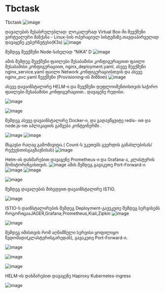 # Tbctask
Tbctask
![image](https://user-images.githubusercontent.com/51801315/147501619-5c14088b-1c53-4fdb-8c60-32ad06b0229e.png)

დავალების შესასრულებლად: ლოკალურად Virtual Box-ში შევქმენი ვირტუალური მანქანა - Linux-სის ოპერაციულ სისტემაზე.თავდაპირველად დავაყენე კუბერნეტესი(K3s)
![image](https://user-images.githubusercontent.com/51801315/147501634-2509f935-a96e-480f-9ec7-d9d71f417a45.png)

შემდეგ შევქმენი Node-სახელად “NIKA” D 
![image](https://user-images.githubusercontent.com/51801315/147501652-2c2bb4c1-4bfe-4a10-a015-c2764a6a79f5.png)

ამის შემდეგ შევქმენი ფაილები შესაბამისი კონფიგურაციით ფაილი შესაბამისი კონფიგურაციით,  nginx_deployment.yaml,
 ასევე შევქმენი nginx_service.yaml ფაილი Network კონფიგურაციისთვის და ასევე  nginx_pvc.yaml შევქმენი (Provisioning-ის მიზნით) 
![image](https://user-images.githubusercontent.com/51801315/147501701-de60ab12-0195-4282-a504-38006f572483.png)

ასევე დავაინსტალირე HELM-ი და შევქმენი დეფლოიმენთისთვის საჭირო ფაილები შესაბამისი კონფიგურაციით.. დავაყენე რედისი.

![image](https://user-images.githubusercontent.com/51801315/147501714-ade1c448-5e99-4850-b228-99387ebd4a1f.png)

![image](https://user-images.githubusercontent.com/51801315/147501720-f92de426-c81e-44e4-99e6-0e6f91f75e32.png)

შემდეგ ასევე დავაინსტალირე Docker-ი, და გადავწყვიტე redis- ით და node.js-ით  აპლიკაციის გაშვება კონტეინერში .

![image](https://user-images.githubusercontent.com/51801315/147501733-32b80122-17c8-4375-99af-a8684c7ae7b4.png)
![image](https://user-images.githubusercontent.com/51801315/147501735-d5434bb1-2215-44a7-91f9-c8df29d5b423.png)

მსგავსი რაღაც გამომივიდა.( Count-ს უკეთებს გვერდის განახლებისას/რექუესთისგაგზავნისას)
![image](https://user-images.githubusercontent.com/51801315/147501746-0f1109b8-b147-45e3-96a3-b3ff0ee9b9bb.png)

Helm-ის დახმარებით დავაყენე Prometheus-ი და Grafana-ა, კლასტერის მონიტორინგისთვის.
![image](https://user-images.githubusercontent.com/51801315/147501774-35072320-6053-40cc-902b-f93b5af75bf9.png)
ამის შემდეგ გავაკეთე Port-Forward-ი
![image](https://user-images.githubusercontent.com/51801315/147501754-a429289d-e3f1-4f92-a658-e4fe37600d9e.png)
![image](https://user-images.githubusercontent.com/51801315/147501799-9c8aa95c-e4a1-4c3f-b3dd-695e551b83eb.png)

![image](https://user-images.githubusercontent.com/51801315/147501860-00e94375-ae8a-4d07-827f-42969729c479.png)

შემდეგ დავალების მიხედვით დავაინსტალირე ISTIO.

![image](https://user-images.githubusercontent.com/51801315/147501877-ed409069-f24d-460a-9a0e-62e322f353f9.png)

ISTIO-ს დაინსტალირების შემდეგ Deployment-გავუკეთე შემდეგ სერვისებს როგორიცააJAGER,Grafana,Prometheus,Kiali,Zipkin
![image](https://user-images.githubusercontent.com/51801315/147501922-f8223b31-a9ce-4a28-8733-5084d5e0af95.png)

![image](https://user-images.githubusercontent.com/51801315/147501924-988e3346-8e98-457e-a851-6fcdc2c86266.png)

შემდეგ იმისთვის რომ აღნიშნული სერვისი ყოფილიყო წვდომადი(კლასტერისგარედან), გავაკეთე Port-Forward-ი.

![image](https://user-images.githubusercontent.com/51801315/147501992-53a133ed-4619-4f86-a7a4-31d52b1b3fb6.png)

![image](https://user-images.githubusercontent.com/51801315/147502002-b47c87d8-f06b-46a3-af8f-fb589482afaf.png)


![image](https://user-images.githubusercontent.com/51801315/147502008-578161ef-383e-45f9-8662-b4dcea669876.png)

HELM-ის დახმარებით დავაყენე Haproxy Kubernetes-ingress  

![image](https://user-images.githubusercontent.com/51801315/147502030-c506054a-2cc3-410f-98b2-a8eba0701371.png)






